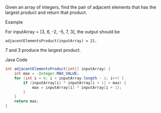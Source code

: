 Given an array of integers, find the pair of adjacent elements that has the largest product and return that product.

Example

For inputArray = [3, 6, -2, -5, 7, 3], the output should be
```
adjacentElementsProduct(inputArray) = 21.
```

7 and 3 produce the largest product.


Java Code

``` Java
int adjacentElementsProduct(int[] inputArray) {
    int max = -Integer.MAX_VALUE;
    for (int i = 0; i < inputArray.length - 1; i++) {
        if (inputArray[i] * inputArray[i + 1] > max) {
            max = inputArray[i] * inputArray[i + 1];
        }
    }    
    return max;
}
```
